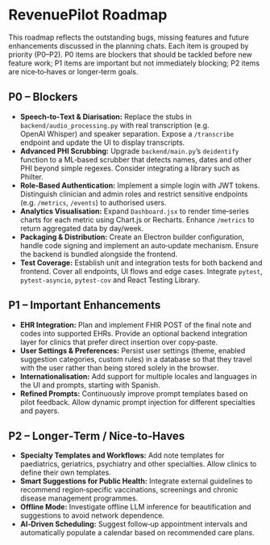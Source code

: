 # RevenuePilot Roadmap

This roadmap reflects the outstanding bugs, missing features and future enhancements discussed in the planning chats.  Each item is grouped by priority (P0–P2).  P0 items are blockers that should be tackled before new feature work; P1 items are important but not immediately blocking; P2 items are nice‑to‑haves or longer‑term goals.

## P0 – Blockers

- **Speech‑to‑Text & Diarisation:** Replace the stubs in `backend/audio_processing.py` with real transcription (e.g. OpenAI Whisper) and speaker separation.  Expose a `/transcribe` endpoint and update the UI to display transcripts.
- **Advanced PHI Scrubbing:** Upgrade `backend/main.py`’s `deidentify` function to a ML‑based scrubber that detects names, dates and other PHI beyond simple regexes.  Consider integrating a library such as Philter.
- **Role‑Based Authentication:** Implement a simple login with JWT tokens.  Distinguish clinician and admin roles and restrict sensitive endpoints (e.g. `/metrics`, `/events`) to authorised users.
- **Analytics Visualisation:** Expand `Dashboard.jsx` to render time‑series charts for each metric using Chart.js or Recharts.  Enhance `/metrics` to return aggregated data by day/week.
- **Packaging & Distribution:** Create an Electron builder configuration, handle code signing and implement an auto‑update mechanism.  Ensure the backend is bundled alongside the frontend.
- **Test Coverage:** Establish unit and integration tests for both backend and frontend.  Cover all endpoints, UI flows and edge cases.  Integrate `pytest`, `pytest‑asyncio`, `pytest‑cov` and React Testing Library.

## P1 – Important Enhancements

- **EHR Integration:** Plan and implement FHIR POST of the final note and codes into supported EHRs.  Provide an optional backend integration layer for clinics that prefer direct insertion over copy‑paste.
- **User Settings & Preferences:** Persist user settings (theme, enabled suggestion categories, custom rules) in a database so that they travel with the user rather than being stored solely in the browser.
- **Internationalisation:** Add support for multiple locales and languages in the UI and prompts, starting with Spanish.
- **Refined Prompts:** Continuously improve prompt templates based on pilot feedback.  Allow dynamic prompt injection for different specialties and payers.

## P2 – Longer‑Term / Nice‑to‑Haves

- **Specialty Templates and Workflows:** Add note templates for paediatrics, geriatrics, psychiatry and other specialties.  Allow clinics to define their own templates.
- **Smart Suggestions for Public Health:** Integrate external guidelines to recommend region‑specific vaccinations, screenings and chronic disease management programmes.
- **Offline Mode:** Investigate offline LLM inference for beautification and suggestions to avoid network dependence.
- **AI‑Driven Scheduling:** Suggest follow‑up appointment intervals and automatically populate a calendar based on recommended care plans.

